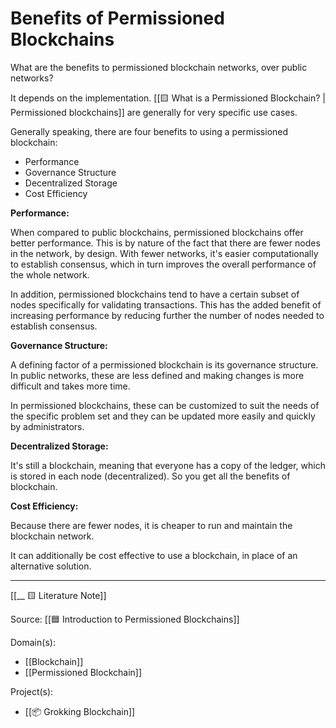 # Benefits of Permissioned Blockchains

What are the benefits to permissioned blockchain networks, over public networks?

It depends on the implementation. [[🟨 What is a Permissioned Blockchain? | Permissioned blockchains]] are generally for very specific use cases.

Generally speaking, there are four benefits to using a permissioned blockchain:
- Performance
- Governance Structure
- Decentralized Storage
- Cost Efficiency

**Performance:**

When compared to public blockchains, permissioned blockchains offer better performance. This is by nature of the fact that there are fewer nodes in the network, by design. With fewer networks, it's easier computationally to establish consensus, which in turn improves the overall performance of the whole network.

In addition, permissioned blockchains tend to have a certain subset of nodes specifically for validating transactions. This has the added benefit of increasing performance by reducing further the number of nodes needed to establish consensus.

**Governance Structure:**

A defining factor of a permissioned blockchain is its governance structure. In public networks, these are less defined and making changes is more difficult and takes more time.

In permissioned blockchains, these can be customized to suit the needs of the specific problem set and they can be updated more easily and quickly by administrators.

**Decentralized Storage:**

It's still a blockchain, meaning that everyone has a copy of the ledger, which is stored in each node (decentralized). So you get all the benefits of blockchain.

**Cost Efficiency:**

Because there are fewer nodes, it is cheaper to run and maintain the blockchain network.

It can additionally be cost effective to use a blockchain, in place of an alternative solution. 


---
[[__ 🟨 Literature Note]]

Source: [[🟦 Introduction to Permissioned Blockchains]]

Domain(s):
- [[Blockchain]] 
- [[Permissioned Blockchain]]

Project(s):
- [[📦 Grokking Blockchain]]

